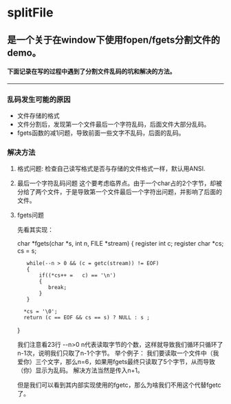 # splitFile 

## 是一个关于在window下使用fopen/fgets分割文件的demo。
#### 下面记录在写的过程中遇到了分割文件乱码的坑和解决的方法。
---

### 乱码发生可能的原因
   - 文件存储的格式
   - 文件分割后，发现第一个文件最后一个字符乱码，后面文件大部分乱码。
   - fgets函数的减1问题，导致前面一些文字不乱码，后面的乱码。
   
### 解决方法
   
1. 格式问题:
      检查自己读写格式是否与存储的文件格式一样，默认用ANSI.
2. 最后一个字符乱码问题
   这个要考虑临界点。由于一个char占的2个字节，却被分给了两个文件，于是导致第一个文件最后一个字符出问题，并影响了后面的文件。

3. fgets问题

      先看其实现：
      
      char *fgets(char *s, int n,  FILE *stream)
      {
          register int c;
          register char *cs;
          cs = s;

          while(--n > 0 && (c = getc(stream)) != EOF)
          {
              if((*cs++ =   c) == '\n')
              {
                 break;
              }
          }

         *cs = '\0';
         return (c == EOF && cs == s) ? NULL : s ;
      }

    我们注意看23行 --n>0
    n代表读取字节的个数，这样就导致我们循环只循环了n-1次，说明我们只取了n-1个字节。
    举个例子：
    我们要读取一个文件中（我爱你）三个文字，那么n=6，如果用fgets最终只读取了5个字节，从而导致（你）显示为乱码。
    解决方法当然是传入n+1。
    
    但是我们可以看到其内部实现使用的fgetc，那么为啥我们不用这个代替fgetc了。

